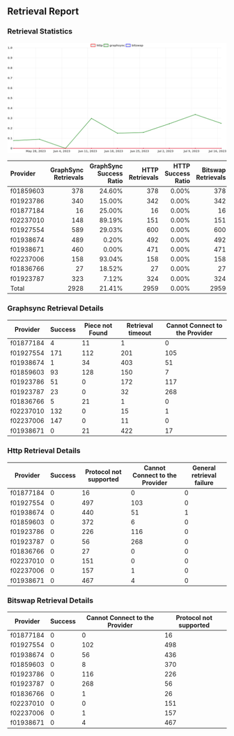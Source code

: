 ## Retrieval Report
### Retrieval Statistics
<img src="https://raw.githubusercontent.com/data-preservation-programs/filplus-checker-assets/main/filecoin-project/filecoin-plus-large-datasets/issues/1918/1689925272121.png"/>

| Provider  | GraphSync Retrievals | GraphSync Success Ratio | HTTP Retrievals | HTTP Success Ratio | Bitswap Retrievals | Bitswap Success Ratio |
| :-------- | -------------------: | ----------------------: | --------------: | -----------------: | -----------------: | --------------------: |
| f01859603 |                  378 |                  24.60% |             378 |              0.00% |                378 |                 0.00% |
| f01923786 |                  340 |                  15.00% |             342 |              0.00% |                342 |                 0.00% |
| f01877184 |                   16 |                  25.00% |              16 |              0.00% |                 16 |                 0.00% |
| f02237010 |                  148 |                  89.19% |             151 |              0.00% |                151 |                 0.00% |
| f01927554 |                  589 |                  29.03% |             600 |              0.00% |                600 |                 0.00% |
| f01938674 |                  489 |                   0.20% |             492 |              0.00% |                492 |                 0.00% |
| f01938671 |                  460 |                   0.00% |             471 |              0.00% |                471 |                 0.00% |
| f02237006 |                  158 |                  93.04% |             158 |              0.00% |                158 |                 0.00% |
| f01836766 |                   27 |                  18.52% |              27 |              0.00% |                 27 |                 0.00% |
| f01923787 |                  323 |                   7.12% |             324 |              0.00% |                324 |                 0.00% |
| Total     |                 2928 |                  21.41% |            2959 |              0.00% |               2959 |                 0.00% |

### Graphsync Retrieval Details
| Provider  | Success | Piece not Found | Retrieval timeout | Cannot Connect to the Provider |
| --------- | ------- | --------------- | ----------------- | ------------------------------ |
| f01877184 | 4       | 11              | 1                 | 0                              |
| f01927554 | 171     | 112             | 201               | 105                            |
| f01938674 | 1       | 34              | 403               | 51                             |
| f01859603 | 93      | 128             | 150               | 7                              |
| f01923786 | 51      | 0               | 172               | 117                            |
| f01923787 | 23      | 0               | 32                | 268                            |
| f01836766 | 5       | 21              | 1                 | 0                              |
| f02237010 | 132     | 0               | 15                | 1                              |
| f02237006 | 147     | 0               | 11                | 0                              |
| f01938671 | 0       | 21              | 422               | 17                             |

### Http Retrieval Details
| Provider  | Success | Protocol not supported | Cannot Connect to the Provider | General retrieval failure |
| --------- | ------- | ---------------------- | ------------------------------ | ------------------------- |
| f01877184 | 0       | 16                     | 0                              | 0                         |
| f01927554 | 0       | 497                    | 103                            | 0                         |
| f01938674 | 0       | 440                    | 51                             | 1                         |
| f01859603 | 0       | 372                    | 6                              | 0                         |
| f01923786 | 0       | 226                    | 116                            | 0                         |
| f01923787 | 0       | 56                     | 268                            | 0                         |
| f01836766 | 0       | 27                     | 0                              | 0                         |
| f02237010 | 0       | 151                    | 0                              | 0                         |
| f02237006 | 0       | 157                    | 1                              | 0                         |
| f01938671 | 0       | 467                    | 4                              | 0                         |

### Bitswap Retrieval Details
| Provider  | Success | Cannot Connect to the Provider | Protocol not supported |
| --------- | ------- | ------------------------------ | ---------------------- |
| f01877184 | 0       | 0                              | 16                     |
| f01927554 | 0       | 102                            | 498                    |
| f01938674 | 0       | 56                             | 436                    |
| f01859603 | 0       | 8                              | 370                    |
| f01923786 | 0       | 116                            | 226                    |
| f01923787 | 0       | 268                            | 56                     |
| f01836766 | 0       | 1                              | 26                     |
| f02237010 | 0       | 0                              | 151                    |
| f02237006 | 0       | 1                              | 157                    |
| f01938671 | 0       | 4                              | 467                    |
